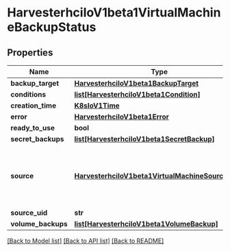 # HarvesterhciIoV1beta1VirtualMachineBackupStatus

## Properties
Name | Type | Description | Notes
------------ | ------------- | ------------- | -------------
**backup_target** | [**HarvesterhciIoV1beta1BackupTarget**](HarvesterhciIoV1beta1BackupTarget.md) |  | [optional] 
**conditions** | [**list[HarvesterhciIoV1beta1Condition]**](HarvesterhciIoV1beta1Condition.md) |  | [optional] 
**creation_time** | [**K8sIoV1Time**](K8sIoV1Time.md) |  | [optional] 
**error** | [**HarvesterhciIoV1beta1Error**](HarvesterhciIoV1beta1Error.md) |  | [optional] 
**ready_to_use** | **bool** |  | [optional] 
**secret_backups** | [**list[HarvesterhciIoV1beta1SecretBackup]**](HarvesterhciIoV1beta1SecretBackup.md) |  | [optional] 
**source** | [**HarvesterhciIoV1beta1VirtualMachineSourceSpec**](HarvesterhciIoV1beta1VirtualMachineSourceSpec.md) | SourceSpec contains the vm spec source of the backup target | [optional] 
**source_uid** | **str** |  | [optional] 
**volume_backups** | [**list[HarvesterhciIoV1beta1VolumeBackup]**](HarvesterhciIoV1beta1VolumeBackup.md) |  | [optional] 

[[Back to Model list]](../README.md#documentation-for-models) [[Back to API list]](../README.md#documentation-for-api-endpoints) [[Back to README]](../README.md)


